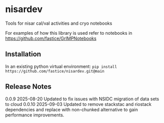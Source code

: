 # nisardev
Tools for nisar cal/val activities and cryo notebooks

For examples of how this library is used refer to notebooks in https://github.com/fastice/GrIMPNotebooks

## Installation

In an existing python virtual environment: `pip install https://github.com/fastice/nisardev.git@main`

## Release Notes

0.0.9  2025-08-20  Updated to fix issues with NSIDC migration of data sets to cloud 
0.0.10  2025-09-03  Updated to remove stackstac and riostack dependencies and replace with non-chunked
                    alternative to gain performance improvements.
